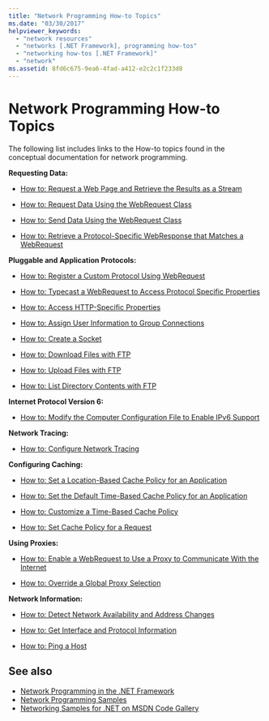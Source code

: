 ```yaml
---
title: "Network Programming How-to Topics"
ms.date: "03/30/2017"
helpviewer_keywords: 
  - "network resources"
  - "networks [.NET Framework], programming how-tos"
  - "networking how-tos [.NET Framework]"
  - "network"
ms.assetid: 8fd6c675-9ea6-4fad-a412-e2c2c1f233d8
---
```

# Network Programming How-to Topics
The following list includes links to the How-to topics found in the conceptual documentation for network programming.  
  
 **Requesting Data:**  
  
- [How to: Request a Web Page and Retrieve the Results as a Stream](how-to-request-a-web-page-and-retrieve-the-results-as-a-stream.md)  
  
- [How to: Request Data Using the WebRequest Class](how-to-request-data-using-the-webrequest-class.md)  
  
- [How to: Send Data Using the WebRequest Class](how-to-send-data-using-the-webrequest-class.md)  
  
- [How to: Retrieve a Protocol-Specific WebResponse that Matches a WebRequest](how-to-retrieve-a-protocol-specific-webresponse-that-matches-a-webrequest.md)  
  
 **Pluggable and Application Protocols:**  
  
- [How to: Register a Custom Protocol Using WebRequest](how-to-register-a-custom-protocol-using-webrequest.md)  
  
- [How to: Typecast a WebRequest to Access Protocol Specific Properties](how-to-typecast-a-webrequest-to-access-protocol-specific-properties.md)  
  
- [How to: Access HTTP-Specific Properties](how-to-access-http-specific-properties.md)  
  
- [How to: Assign User Information to Group Connections](how-to-assign-user-information-to-group-connections.md)  
  
- [How to: Create a Socket](how-to-create-a-socket.md)  
  
- [How to: Download Files with FTP](how-to-download-files-with-ftp.md)  
  
- [How to: Upload Files with FTP](how-to-upload-files-with-ftp.md)  
  
- [How to: List Directory Contents with FTP](how-to-list-directory-contents-with-ftp.md)  
  
 **Internet Protocol Version 6:**  
  
- [How to: Modify the Computer Configuration File to Enable IPv6 Support](how-to-modify-the-computer-configuration-file-to-enable-ipv6-support.md)  
  
 **Network Tracing:**  
  
- [How to: Configure Network Tracing](how-to-configure-network-tracing.md)  
  
 **Configuring Caching:**  
  
- [How to: Set a Location-Based Cache Policy for an Application](how-to-set-a-location-based-cache-policy-for-an-application.md)  
  
- [How to: Set the Default Time-Based Cache Policy for an Application](how-to-set-the-default-time-based-cache-policy-for-an-application.md)  
  
- [How to: Customize a Time-Based Cache Policy](how-to-customize-a-time-based-cache-policy.md)  
  
- [How to: Set Cache Policy for a Request](how-to-set-cache-policy-for-a-request.md)  
  
 **Using Proxies:**  
  
- [How to: Enable a WebRequest to Use a Proxy to Communicate With the Internet](how-to-enable-a-webrequest-to-use-a-proxy-to-communicate-with-the-internet.md)  
  
- [How to: Override a Global Proxy Selection](how-to-override-a-global-proxy-selection.md)  
  
 **Network Information:**  
  
- [How to: Detect Network Availability and Address Changes](how-to-detect-network-availability-and-address-changes.md)  
  
- [How to: Get Interface and Protocol Information](how-to-get-interface-and-protocol-information.md)  
  
- [How to: Ping a Host](how-to-ping-a-host.md)  
  
## See also

- [Network Programming in the .NET Framework](index.md)
- [Network Programming Samples](network-programming-samples.md)
- [Networking Samples for .NET on MSDN Code Gallery](https://code.msdn.microsoft.com/Wiki/View.aspx?ProjectName=nclsamples)
